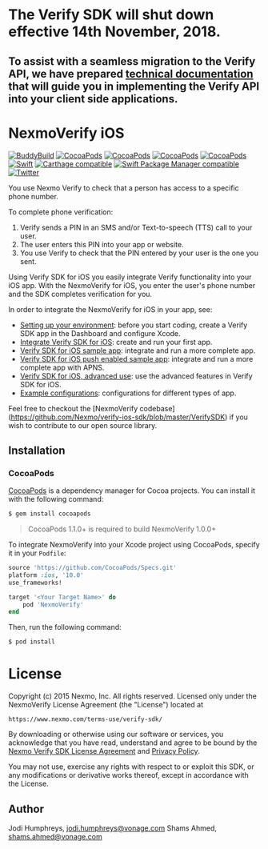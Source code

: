# The Verify SDK will shut down effective 14th November, 2018. 

## To assist with a seamless migration to the Verify API, we have prepared [technical documentation](https://www.nexmo.com/blog/2018/05/10/nexmo-verify-api-implementation-guide-dr/) that will guide you in implementing the Verify API into your client side applications.

NexmoVerify iOS
============

[![BuddyBuild](https://dashboard.buddybuild.com/api/statusImage?appID=582daf0a4204e80100cde7d5&branch=master&build=latest)](https://dashboard.buddybuild.com/apps/582daf0a4204e80100cde7d5/build/latest)
[![CocoaPods](https://img.shields.io/cocoapods/v/NexmoVerify.svg)]() 
[![CocoaPods](https://img.shields.io/cocoapods/l/NexmoVerify.svg)]() 
[![CocoaPods](https://img.shields.io/cocoapods/p/NexmoVerify.svg)]() 
[![CocoaPods](https://img.shields.io/cocoapods/metrics/doc-percent/NexmoVerify.svg)]() 
[![Swift](https://img.shields.io/badge/Swift-3.0.X-orange.svg)]()
[![Carthage compatible](https://img.shields.io/badge/Carthage-soon-4BC51D.svg?style=flat)](https://github.com/Carthage/Carthage) 
[![Swift Package Manager compatible](https://img.shields.io/badge/Swift%20Package%20Manager-soon-brightgreen.svg)](https://github.com/apple/swift-package-manager)
[![Twitter](https://img.shields.io/badge/twitter-@Nexmo-blue.svg?style=flat)](https://twitter.com/Nexmo)

You use Nexmo Verify to check that a person has access to a specific phone number.

To complete phone verification:

1. Verify sends a PIN in an SMS and/or Text-to-speech (TTS) call to your user.
2. The user enters this PIN into your app or website.
3. You use Verify to check that the PIN entered by your user is the one you sent.

Using Verify SDK for iOS you easily integrate Verify functionality into your iOS app. With the NexmoVerify for iOS, you enter the user's phone number and the SDK completes verification for you.

In order to integrate the NexmoVerify for iOS in your app, see:
* [Setting up your environment](https://docs.nexmo.com/verify/verify-sdk-for-iOS/prerequisites): before you start coding, create a Verify SDK app in the Dashboard and configure Xcode.
* [Integrate Verify SDK for iOS](https://docs.nexmo.com/verify/verify-sdk-for-iOS/integration): create and run your first app.
* [Verify SDK for iOS sample app](https://docs.nexmo.com/verify/verify-sdk-for-iOS/verify-sample): integrate and run a more complete app.
* [Verify SDK for iOS push enabled sample app](https://docs.nexmo.com/verify/verify-sdk-for-iOS/verify-push-sample): integrate and run a more complete app with APNS.
* [Verify SDK for iOS, advanced use](https://docs.nexmo.com/verify/verify-sdk-for-iOS/advanced): use the advanced features in Verify SDK for iOS.
* [Example configurations](https://docs.nexmo.com/verify/verify-sdk-for-iOS/example-configurations): configurations for different types of app.

Feel free to checkout the [NexmoVerify codebase] (https://github.com/Nexmo/verify-ios-sdk/blob/master/VerifySDK) if you wish to contribute to our open source library.

## Installation

### CocoaPods

[CocoaPods](http://cocoapods.org) is a dependency manager for Cocoa projects. You can install it with the following command:

```bash
$ gem install cocoapods
```

> CocoaPods 1.1.0+ is required to build NexmoVerify 1.0.0+

To integrate NexmoVerify into your Xcode project using CocoaPods, specify it in your `Podfile`:

```ruby
source 'https://github.com/CocoaPods/Specs.git'
platform :ios, '10.0'
use_frameworks!

target '<Your Target Name>' do
    pod 'NexmoVerify'
end
```

Then, run the following command:

```bash
$ pod install
```

License
=======

Copyright (c) 2015 Nexmo, Inc.
All rights reserved.
Licensed only under the NexmoVerify License Agreement (the "License") located at

	https://www.nexmo.com/terms-use/verify-sdk/

By downloading or otherwise using our software or services, you acknowledge
that you have read, understand and agree to be bound by the
[Nexmo Verify SDK License Agreement][1] and [Privacy Policy][2].

You may not use, exercise any rights with respect to or exploit this SDK,
or any modifications or derivative works thereof, except in accordance with the License.

 [1]: https://www.nexmo.com/terms-use/verify-sdk/
 [2]: https://www.nexmo.com/privacy-policy/

## Author

Jodi Humphreys, jodi.humphreys@vonage.com
Shams Ahmed, shams.ahmed@vonage.com
